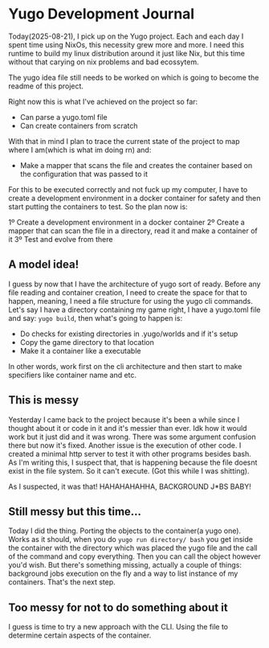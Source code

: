# Yugo Development Journal

Today(2025-08-21), I pick up on the Yugo project. Each and each day I spent time using NixOs, this necessity grew more and more. I need this runtime to build my 
linux distribution around it just like Nix, but this time without that carying on nix problems and bad ecossytem.

The yugo idea file still needs to be worked on which is going to become the readme of this project.

Right now this is what I've achieved on the project so far:

- Can parse a yugo.toml file 
- Can create containers from scratch

With that in mind I plan to trace the current state of the project to map where I am(which is what im doing rn) and:

- Make a mapper that scans the file and creates the container based on the configuration that was passed to it

For this to be executed correctly and not fuck up my computer, I have to create a development environment in a docker container for safety and then 
start putting the containers to test. So the plan now is:

1º Create a development environment in a docker container
2º Create a mapper that can scan the file in a directory, read it and make a container of it
3º Test and evolve from there


## A model idea!

I guess by now that I have the architecture of yugo sort of ready. Before any file reading and container creation, I need to create the space for that to happen,
meaning, I need a file structure for using the yugo cli commands. Let's say I have a directory containing my game right, I have a yugo.toml file and say:
`yugo build`, then what's going to happen is: 

- Do checks for existing directories in .yugo/worlds and if it's setup
- Copy the game directory to that location
- Make it a container like a executable 

In other words, work first on the cli architecture and then start to make specifiers like container name and etc.


## This is messy

Yesterday I came back to the project because it's been a while since I thought about it or code in it and it's messier than ever. Idk how it would work but it 
just did and it was wrong. There was some argument confusion there but now it's fixed. Another issue is the execution of other code. I created a minimal http 
server to test it with other programs besides bash. As I'm writing this, I suspect that, that is happening because the file doesnt exist in the file system. 
So it can't execute. (Got this while I was shitting).

As I suspected, it was that! HAHAHAHAHHA, BACKGROUND J*BS BABY! 


## Still messy but this time...

Today I did the thing. Porting the objects to the container(a yugo one). Works as it should, when you do `yugo run directory/ bash` you get inside the container 
with the directory which was placed the yugo file and the call of the command and copy everything. Then you can call the object however you'd wish. But there's 
something missing, actually a couple of things: background jobs execution on the fly and a way to list instance of my containers. That's the next step.


## Too messy for not to do something about it

I guess is time to try a new approach with the CLI. Using the file to determine certain aspects of the container. 
